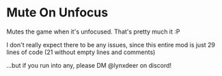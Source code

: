 # <co>Mute On Unfocus</c>

Mutes the game when it's unfocused. That's pretty much it :P




I don't really expect there to be any issues, since this entire mod is just 29 lines of code (21 without empty lines and comments)

...but if you run into any, please DM <cj>@lynxdeer</c> on discord!